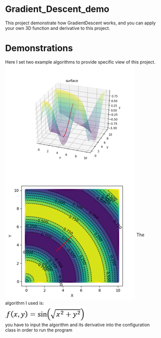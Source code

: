 # Gradient_Descent_demo
This project demonstrate how GradientDescent works, and you can apply your own 3D function and derivative to this project.

# Demonstrations
Here I set two example algorithms to provide specific view of this project.
<img align="center" width="420" height="340" src="https://github.com/jimmg35/Gradient_Descent_demo/blob/master/images/demo1.png">
<img align="center" width="420" height="420" src="https://github.com/jimmg35/Gradient_Descent_demo/blob/master/images/DEMO2.png">
The algorithm I used is:<br>
<img align="center" width="260" height="53" src="https://github.com/jimmg35/Gradient_Descent_demo/blob/master/images/circle.jpg"><br>
you have to input the algorithm and its derivative into the configuration class in order to run the program
